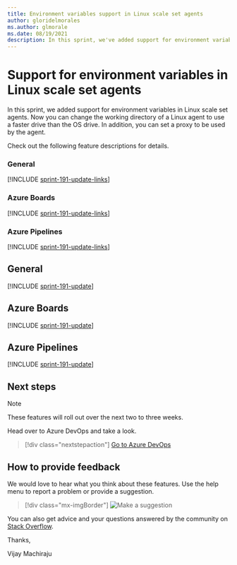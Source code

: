 ```yaml
---
title: Environment variables support in Linux scale set agents
author: gloridelmorales
ms.author: glmorale
ms.date: 08/19/2021
description: In this sprint, we've added support for environment variables in Linux scale set agents. 
---
```


# Support for environment variables in Linux scale set agents

In this sprint, we added support for environment variables in Linux scale set agents. Now you can change the working directory of a Linux agent to use a faster drive than the OS drive. In addition, you can set a proxy to be used by the agent.

Check out the following feature descriptions for details.

### General

[!INCLUDE [sprint-191-update-links](includes/general/sprint-191-update-links.md)]
### Azure Boards

[!INCLUDE [sprint-191-update-links](includes/boards/sprint-191-update-links.md)]

### Azure Pipelines

[!INCLUDE [sprint-191-update-links](includes/pipelines/sprint-191-update-links.md)]

## General

[!INCLUDE [sprint-191-update](includes/general/sprint-191-update.md)]
## Azure Boards

[!INCLUDE [sprint-191-update](includes/boards/sprint-191-update.md)]
## Azure Pipelines

[!INCLUDE [sprint-191-update](includes/pipelines/sprint-191-update.md)]

## Next steps

> [!NOTE]
> These features will roll out over the next two to three weeks.

Head over to Azure DevOps and take a look.

> [!div class="nextstepaction"] 
> [Go to Azure DevOps](https://go.microsoft.com/fwlink/?LinkId=307137&campaign=o~msft~docs~product-vsts~release-notes)

## How to provide feedback

We would love to hear what you think about these features. Use the help menu to report a problem or provide a suggestion.

> [!div class="mx-imgBorder"] 
> ![Make a suggestion](../media/make-a-suggestion.png)

You can also get advice and your questions answered by the community on [Stack Overflow](https://stackoverflow.com/questions/tagged/azure-devops).

Thanks,

Vijay Machiraju